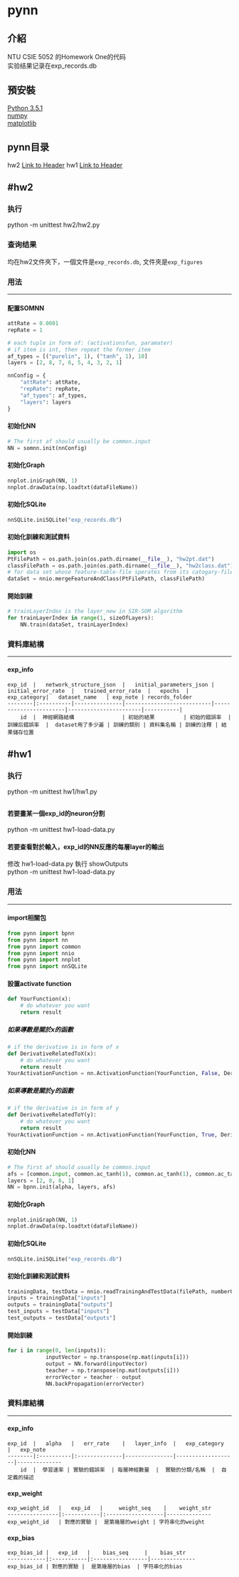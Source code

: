 pynn
======
介紹
-------
NTU CSIE 5052 的Homework One的代码 <br>
实验结果记录在exp_records.db


預安裝
-------
[Python 3.5.1](https://www.python.org/) <br>
[numpy](https://github.com/numpy/numpy)	<br>
[matplotlib](https://github.com/matplotlib/matplotlib) <br>

pynn目录
--------
hw2 [Link to Header](#hw2)
hw1 [Link to Header](#hw1)


#hw2
-------
### 执行
python -m unittest hw2/hw2.py

### 查询结果
均在hw2文件夾下，一個文件是```exp_records.db```, 文件夾是```exp_figures``` 

### 用法
-------

#### 配置SOMNN
``` Python
attRate = 0.0001
repRate = 1

# each tuple in form of: (activationsfun, paramater)
# if item is int, then repeat the former item
af_types = [("purelin", 1), ("tanh", 1), 10]
layers = [2, 8, 7, 6, 5, 4, 3, 2, 1]

nnConfig = {
	"attRate": attRate,
	"repRate": repRate,
	"af_types": af_types,
	"layers": layers
}
```


#### 初始化NN
``` Python
# The first af should usually be common.input
NN = somnn.init(nnConfig)
```

#### 初始化Graph
``` Python
nnplot.iniGraph(NN, 1)
nnplot.drawData(np.loadtxt(dataFileName))
```
#### 初始化SQLite
``` Python
nnSQLite.iniSQLite("exp_records.db")
```

#### 初始化訓練和測試資料
``` Python
import os
PtFilePath = os.path.join(os.path.dirname(__file__), "hw2pt.dat")
classFilePath = os.path.join(os.path.dirname(__file__), "hw2class.dat")
# for data set whose feature-table-file sperates from its catogary-file
dataSet = nnio.mergeFeatureAndClass(PtFilePath, classFilePath)
```


#### 開始訓練
``` Python
# trainLayerIndex is the layer_new in SIR-SOM algorithm
for trainLayerIndex in range(1, sizeOfLayers):
	NN.train(dataSet, trainLayerIndex)
```

### 資料庫結構
-----
#### exp_info
	exp_id	|	network_structure_json	|	initial_parameters_json	|	initial_error_rate	|	trained_error_rate	|	epochs  |	exp_category|	dataset_name   | exp_note | records_folder
	--------|:----------|---------------|---------------------------|-----------------------|-----------------------|-----------|
		id  |  神經網路結構 				| 初始的結果  		| 初始的錯誤率  |  訓練后錯誤率  |  dataset用了多少遍 | 訓練的類別 | 資料集名稱 | 訓練的注釋 | 結果儲存位置



#hw1
-------
### 执行
python -m unittest hw1/hw1.py

## 

#### 若要畫某一個exp_id的neuron分割
python -m unittest hw1-load-data.py

#### 若要查看對於輸入，exp_id的NN反應的每層layer的輸出
修改 hw1-load-data.py 執行 showOutputs <br>
python -m unittest hw1-load-data.py

### 用法
-------

#### import相關包
``` Python
from pynn import bpnn
from pynn import nn
from pynn import common
from pynn import nnio
from pynn import nnplot
from pynn import nnSQLite
```


#### 設置activate function
``` Python
def YourFunction(x):
	# do whatever you want
	return result
```
##### 如果導數是關於x的函數
``` Python
# if the derivative is in form of x
def DerivativeRelatedToX(x):
	# do whatever you want
	return result
YourActivationFunction = nn.ActivationFunction(YourFunction, False, DerivativeRelatedToX)
```


##### 如果導數是關於y的函數
``` Python
# if the derivative is in form of y
def DerivativeRelatedToY(y):
	# do whatever you want
	return result
YourActivationFunction = nn.ActivationFunction(YourFunction, True, DerivativeRelatedToY)
```

#### 初始化NN
``` Python
# The first af should usually be common.input
afs = [common.input, common.ac_tanh(1), common.ac_tanh(1), common.ac_tanh(1)]
layers = [2, 8, 6, 1]
NN = bpnn.init(alpha, layers, afs)
```

#### 初始化Graph
``` Python
nnplot.iniGraph(NN, 1)
nnplot.drawData(np.loadtxt(dataFileName))
```
#### 初始化SQLite
``` Python
nnSQLite.iniSQLite("exp_records.db")
```

#### 初始化訓練和測試資料
``` Python
trainingData, testData = nnio.readTrainingAndTestData(filePath, numberOfCategory, rowsOfTrainingData)
inputs = trainingData["inputs"]
outputs = trainingData["outputs"]
test_inputs = testData["inputs"]
test_outputs = testData["outputs"]
```


#### 開始訓練
``` Python
for i in range(0, len(inputs)):
			inputVector = np.transpose(np.mat(inputs[i]))
			output = NN.forward(inputVector)
			teacher = np.transpose(np.mat(outputs[i]))
			errorVector = teacher - output
			NN.backPropagation(errorVector)
```

### 資料庫結構
-----
#### exp_info
	exp_id	|	alpha	|	err_rate	|	layer_info	|	exp_category	|	exp_note
	--------|:----------|:--------------|---------------|-------------------|--------------
		id  |  學習速率 | 實驗的錯誤率  | 每層神經數量  |  實驗的分類/名稱  |  自定義的描述
#### exp_weight
	exp_weight_id	|	exp_id	 |	   weight_seq	 |	  weight_str
	----------------|:-----------|:------------------|--------------
	exp_weight_id   | 對應的實驗 |  是第幾層的weight | 字符串化的weight
#### exp_bias
	exp_bias_id	|	exp_id	 |	  bias_seq	   |	bias_str
	------------|:-----------|:-----------------|--------------
	exp_bias_id | 對應的實驗 |  是第幾層的bias  | 字符串化的bias


